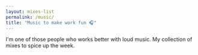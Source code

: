 ```yaml
---
layout: mixes-list
permalink: /music/
title: "Music to make work fun 🎧"
---
```


I'm one of those people who works better with loud music. My collection of mixes to spice up the week.